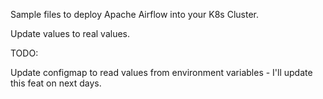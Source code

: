 Sample files to deploy Apache Airflow into your K8s Cluster.

Update <change> values to real values.

TODO:

Update configmap to read values from environment variables - I'll update this feat on next days.